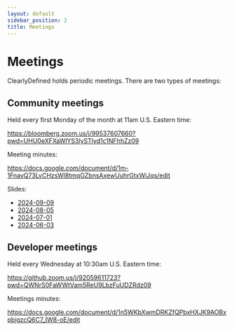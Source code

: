 ```yaml
---
layout: default
sidebar_position: 2
title: Meetings
---
```


# Meetings

ClearlyDefined holds periodic meetings. There are two types of meetings:

## Community meetings

Held every first Monday of the month at 11am U.S. Eastern time:

https://bloomberg.zoom.us/j/99537607660?pwd=UHU0eXFXaWlYS3lySTlyd1c1NFhhZz09

Meeting minutes:

https://docs.google.com/document/d/1m-1FnavQ73LvCHzsWI8tmqGZbnsAxewUuhrGtxWiJqs/edit

Slides:

- [2024-09-09](/slides/ClearlyDefined-2024-09-09.pdf)
- [2024-08-05](/slides/ClearlyDefined-2024-08-05.pdf)
- [2024-07-01](/slides/ClearlyDefined-2024-07-01.pdf)
- [2024-06-03](/slides/ClearlyDefined-2024-06-03.pdf)

## Developer meetings

Held every Wednesday at 10:30am U.S. Eastern time:

https://github.zoom.us/j/92059611723?pwd=QWNrS0FaWWtVam5ReU9LbzFuUDZRdz09

Meetings minutes:

https://docs.google.com/document/d/1n5WKbXwmDRKZfQPbxHXJK9AOBxpbigzcQ6C7_IW8-oE/edit
